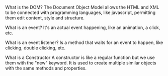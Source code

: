 What is the DOM?
    The Document Object Model allows the HTML and XML to be connected with programming languages, like javascript, permitting them edit content, style and structure.

What is an event?
    It's an actual event happening, like an animation, a click, etc.

What is an event listener?
    Is a method that waits for an event to happen, like clicking, double clicking, etc.

What is a Constructor
    A constructor is like a regular function but we use them with the "new" keyword. It is used to create multiple similar objects with the same methods and properties.